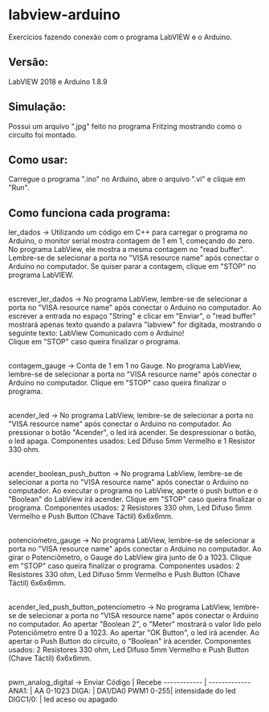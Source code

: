 # labview-arduino
Exercícios fazendo conexão com o programa LabVIEW e o Arduino.


## Versão: <br>
LabVIEW 2018 e Arduino 1.8.9

## Simulação: <br>
Possui um arquivo ".jpg" feito no programa Fritzing mostrando como o circuito foi montado. 

## Como usar: <br>
Carregue o programa ".ino" no Arduino, abre o arquivo ".vi" e clique em "Run".  


## Como funciona cada programa: <br>

ler_dados -> Utilizando um código em C++ para carregar o programa no Arduino, o monitor serial mostra contagem de 1 em 1, começando do zero. No programa LabView, ele mostra a mesma contagem no "read buffer". Lembre-se de selecionar a porta no "VISA resource name" após conectar o Arduino no computador. Se quiser parar a contagem, clique em "STOP" no programa LabVIEW. <br> <br>

escrever_ler_dados -> No programa LabView, lembre-se de selecionar a porta no "VISA resource name" após conectar o Arduino no computador. Ao escrever a entrada no espaço "String" e clicar em "Enviar", o "read buffer" mostrará apenas texto quando a palavra "labview" for digitada, mostrando o seguinte texto: LabView Comunicado com o Arduino! <br>
Clique em "STOP" caso queira finalizar o programa. <br> <br>


contagem_gauge -> Conta de 1 em 1 no Gauge. No programa LabView, lembre-se de selecionar a porta no "VISA resource name" após conectar o Arduino no computador. Clique em "STOP" caso queira finalizar o programa. <br> <br> 

acender_led -> No programa LabView, lembre-se de selecionar a porta no "VISA resource name" após conectar o Arduino no computador. Ao pressionar o botão "Acender", o led irá acender. Se despressionar o botão, o led apaga. Componentes usados: Led Difuso 5mm Vermelho e 1 Resistor 330 ohm.  <br> <br>

acender_boolean_push_button -> No programa LabView, lembre-se de selecionar a porta no "VISA resource name" após conectar o Arduino no computador. Ao executar o programa no LabView, aperte o push button e o "Boolean" do LabView irá acender. Clique em "STOP" caso queira finalizar o programa. Componentes usados: 2 Resistores 330 ohm, Led Difuso 5mm Vermelho e Push Button (Chave Táctil) 6x6x6mm. <br> <br>

potenciometro_gauge -> No programa LabView, lembre-se de selecionar a porta no "VISA resource name" após conectar o Arduino no computador. Ao girar o Potenciômetro, o Gauge do LabView gira junto de 0 a 1023. Clique em "STOP" caso queira finalizar o programa. Componentes usados: 2 Resistores 330 ohm, Led Difuso 5mm Vermelho e Push Button (Chave Táctil) 6x6x6mm. <br> <br>

acender_led_push_button_potenciometro -> No programa LabView, lembre-se de selecionar a porta no "VISA resource name" após conectar o Arduino no computador. Ao apertar "Boolean 2", o "Meter" mostrará o valor lido pelo Potenciômetro entre 0 a 1023. Ao apertar "OK Button", o led irá acender. Ao apertar o Push Button do circuito, o "Boolean" irá acender. Componentes usados: 2 Resistores 330 ohm, Led Difuso 5mm Vermelho e Push Button (Chave Táctil) 6x6x6mm.  <br> <br>

pwm_analog_digital -> 
Enviar Código | Recebe
------------ | -------------
ANA1: | AA 0-1023
DIGA: | DA1/DA0
PWM1 0-255| intensidade do led
DIGC1/0: | led aceso ou apagado


<br> <br>
